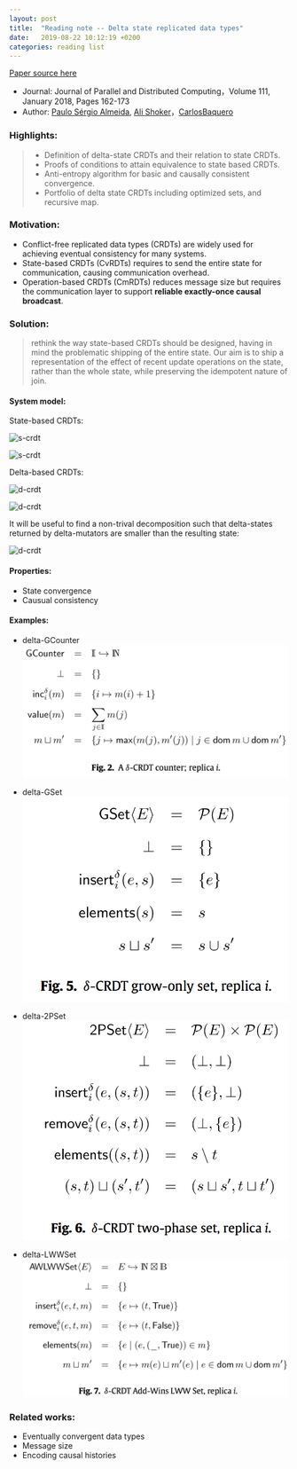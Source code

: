 ```yaml
---
layout: post
title:  "Reading note -- Delta state replicated data types"
date:   2019-08-22 10:12:19 +0200
categories: reading list
---
```

[Paper source here](https://arxiv.org/abs/1603.01529)
- Journal: Journal of Parallel and Distributed Computing，Volume 111, January 2018, Pages 162-173
- Author: [Paulo Sérgio Almeida](), [Ali Shoker]()，[CarlosBaquero]()

### Highlights:
> - Definition of delta-state CRDTs and their relation to state CRDTs.
> - Proofs of conditions to attain equivalence to state based CRDTs.
> - Anti-entropy algorithm for basic and causally consistent convergence.
> - Portfolio of delta state CRDTs including optimized sets, and recursive map.

### Motivation:
- Conflict-free replicated data types (CRDTs) are widely used for achieving eventual consistency for many systems.
- State-based CRDTs (CvRDTs) requires to send the entire state for communication, causing communication overhead.
- Operation-based CRDTs (CmRDTs) reduces message size but requires the communication layer to support **reliable exactly-once causal broadcast**.

### Solution:
> rethink the way state-based CRDTs should be designed, having in mind the problematic shipping of the entire state. Our aim is to ship a representation of the effect of recent update operations on the state, rather than the whole state, while preserving the idempotent nature of join.

#### System model:
State-based CRDTs:

![s-crdt](http://www.sciweavers.org/upload/Tex2Img_1566479562/render.png)

![s-crdt](http://www.sciweavers.org/upload/Tex2Img_1566479633/render.png)

Delta-based CRDTs:

![d-crdt](http://www.sciweavers.org/upload/Tex2Img_1566479694/render.png)

![d-crdt](http://www.sciweavers.org/upload/Tex2Img_1566479801/render.png)

It will be useful to find a non-trival decomposition such that delta-states returned by delta-mutators are smaller than the resulting state:

![d-crdt](http://www.sciweavers.org/upload/Tex2Img_1566479957/render.png)
#### Properties:
- State convergence
- Causual consistency

#### Examples:
- delta-GCounter
![delta-GCounter](/loc_pictures/delta_GCounter.png)

- delta-GSet
![delta-GSet](/loc_pictures/delta_GSet.png)

- delta-2PSet
![delta-2PSet](/loc_pictures/delta_2Pset.png)

- delta-LWWSet
![delta-LWWSet](/loc_pictures/delta_LWWSet.png)
### Related works:
- Eventually convergent data types
- Message size
- Encoding causal histories
